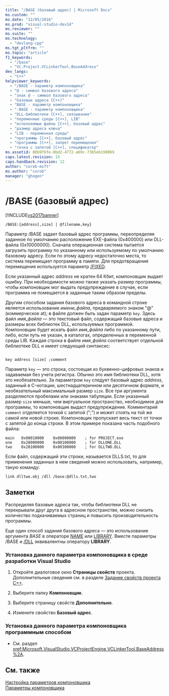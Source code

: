 ```yaml
---
title: "/BASE (базовый адрес) | Microsoft Docs"
ms.custom: ""
ms.date: "12/05/2016"
ms.prod: "visual-studio-dev14"
ms.reviewer: ""
ms.suite: ""
ms.technology: 
  - "devlang-cpp"
ms.tgt_pltfrm: ""
ms.topic: "article"
f1_keywords: 
  - "/base"
  - "VC.Project.VCLinkerTool.BaseAddress"
dev_langs: 
  - "C++"
helpviewer_keywords: 
  - "/BASE - параметр компоновщика"
  - "@ - символ базового адреса"
  - "знак @ - символ базового адреса"
  - "базовые адреса [C++]"
  - "BASE - параметр компоновщика"
  - "-BASE - параметр компоновщика"
  - "DLL-библиотеки [C++], связывание"
  - "переменные среды [C++], LIB"
  - "исполняемые файлы [C++], базовый адрес"
  - "размер адреса ключа"
  - "LIB - переменная среды"
  - "программы [C++], базовый адрес"
  - "программы [C++], запрет перемещения"
  - "точка с запятой [C++], спецификатор"
ms.assetid: 00b9f6fe-0bd2-4772-a69c-7365eb199069
caps.latest.revision: 15
caps.handback.revision: 12
author: "corob-msft"
ms.author: "corob"
manager: "ghogen"
---
```

# /BASE (базовый адрес)
[!INCLUDE[vs2017banner](../../assembler/inline/includes/vs2017banner.md)]

```  
/BASE:{address[,size] | @filename,key}  
```  
  
 Параметр \/BASE задает базовый адрес программы, переопределяя заданное по умолчанию расположение EXE\-файла \(0x400000\) или DLL\-файла \(0x10000000\).  Сначала операционная система пытается загрузить программу по указанному или используемому по умолчанию базовому адресу.  Если по этому адресу недостаточно места, то система перемещает программу в памяти.  Для предотвращения перемещения используется параметр [\/FIXED](../../build/reference/fixed-fixed-base-address.md).  
  
 Если указанный адрес *address* не кратен 64 Кбит, компоновщик выдает ошибку.  При необходимости можно также указать размер программы, чтобы компоновщик мог выдать предупреждение в случае, если программа не помещается в заданные таким образом пределы.  
  
 Другим способом задания базового адреса в командной строке является использование *имени\_файла*, предваряемого знаком "@" \(коммерческое at\); в файле должен быть задан параметр `key`.  Здесь файл *имя\_файла* — это текстовый файл, содержащий базовые адреса и размеры всех библиотек DLL, используемых программой.  Компоновщик будет искать файл *имя\_файла* либо по указанному пути, либо, если путь не указан, в каталогах, определенных в переменной среды LIB.  Каждая строка в файле *имя\_файла* соответствует отдельной библиотеке DLL и имеет следующий синтаксис:  
  
```  
  
key address [size] ;comment  
```  
  
 Параметр `key` — это строка, состоящая из буквенно\-цифровых знаков и задаваемая без учета регистра.  Обычно это имя библиотеки DLL, хотя это необязательно.  За параметром `key` следует базовый адрес *address*, заданный в C\-нотации, шестнадцатеричном или десятичном формате, и необязательный максимальный размер `size`.  Все три аргумента разделяются пробелами или знаками табуляции.  Если указанный размер `size` меньше, чем виртуальное пространство, необходимое для программы, то компоновщик выдаст предупреждение.  Комментарий `comment` отделяется точкой с запятой \(";"\) и может стоять на той же самой или новой строке.  Компоновщик пропускает весь текст от точки с запятой до конца строки.  В этом примере показана часть подобного файла:  
  
```  
main   0x00010000    0x08000000    ; for PROJECT.exe  
one    0x28000000    0x00100000    ; for DLLONE.DLL  
two    0x28100000    0x00300000    ; for DLLTWO.DLL  
```  
  
 Если файл, содержащий эти строки, называется DLLS.txt, то для применения заданных в нем сведений можно использовать, например, такую команду:  
  
```  
link dlltwo.obj /dll /base:@dlls.txt,two  
```  
  
## Заметки  
 Распределяя базовые адреса так, чтобы библиотеки DLL не перекрывали друг друга в адресном пространстве, можно снизить количество подкачиваемых страниц и повысить производительность программы.  
  
 Еще один способ задания базового адреса — это использование аргумента *BASE* в операторе [NAME](../Topic/NAME%20\(C-C++\).md) или [LIBRARY](../../build/reference/library.md).  Вместе параметры \/BASE и [\/DLL](../../build/reference/dll-build-a-dll.md) эквивалентны оператору **LIBRARY**.  
  
### Установка данного параметра компоновщика в среде разработки Visual Studio  
  
1.  Откройте диалоговое окно **Страницы свойств** проекта.  Дополнительные сведения см. в разделе [Задание свойств проекта C\+\+](../../ide/working-with-project-properties.md).  
  
2.  Выберите папку **Компоновщик**.  
  
3.  Выберите страницу свойств **Дополнительно**.  
  
4.  Измените свойство **Базовый адрес**.  
  
### Установка данного параметра компоновщика программным способом  
  
-   См. раздел <xref:Microsoft.VisualStudio.VCProjectEngine.VCLinkerTool.BaseAddress%2A>.  
  
## См. также  
 [Настройка параметров компоновщика](../../build/reference/setting-linker-options.md)   
 [Параметры компоновщика](../../build/reference/linker-options.md)